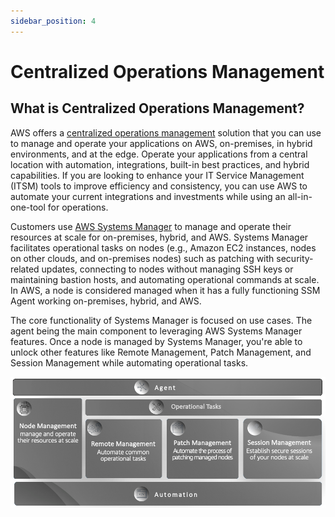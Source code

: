 ```yaml
---
sidebar_position: 4
---
```


# Centralized Operations Management

## What is Centralized Operations Management?

AWS offers a [centralized operations management](https://aws.amazon.com/cloudops/centralized-operations-management/) solution that you can use to manage and operate your applications on AWS, on-premises, in hybrid environments, and at the edge. Operate your applications from a central location with automation, integrations, built-in best practices, and hybrid capabilities. If you are looking to enhance your IT Service Management (ITSM) tools to improve efficiency and consistency, you can use AWS to automate your current integrations and investments while using an all-in-one-tool for operations.

Customers use [AWS Systems Manager](https://aws.amazon.com/systems-manager/) to manage and operate their resources at scale for on-premises, hybrid, and AWS. Systems Manager facilitates operational tasks on nodes (e.g., Amazon EC2 instances, nodes on other clouds, and on-premises nodes) such as patching with security-related updates, connecting to nodes without managing SSH keys or maintaining bastion hosts, and automating operational commands at scale. In AWS, a node is considered managed when it has a fully functioning SSM Agent working on-premises, hybrid, and AWS.

The core functionality of Systems Manager is focused on use cases. The agent being the main component to leveraging AWS Systems Manager features. Once a node is managed by Systems Manager, you're able to unlock other features like Remote Management, Patch Management, and Session Management while automating operational tasks.

![AWS Systems Manager](/img/guides/centralized-operations-management/BP-SSM-1.png "AWS Systems Manager")
